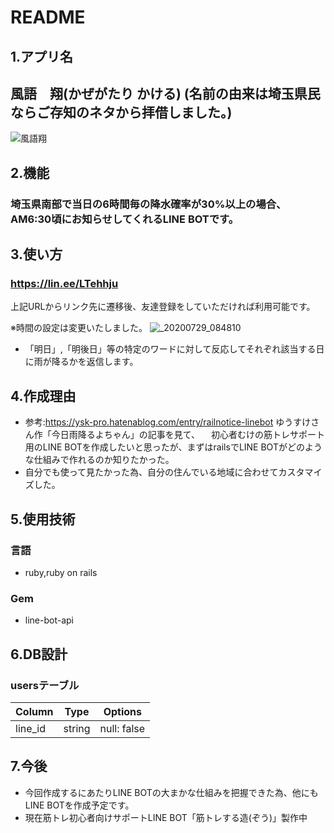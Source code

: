 # README

## 1.アプリ名
## 風語　翔(かぜがたり かける) (名前の由来は埼玉県民ならご存知のネタから拝借しました。)

![風語翔](https://user-images.githubusercontent.com/63190202/89417412-9e900d00-d769-11ea-8345-8327413db778.JPG)

## 2.機能
### 埼玉県南部で当日の6時間毎の降水確率が30%以上の場合、AM6:30頃にお知らせしてくれるLINE BOTです。

## 3.使い方
### https://lin.ee/LTehhju
 上記URLからリンク先に遷移後、友達登録をしていただければ利用可能です。

※時間の設定は変更いたしました。
![_20200729_084810](https://user-images.githubusercontent.com/63190202/89412086-6b498000-d761-11ea-9571-f3e07577b9cb.JPG)

- 「明日」,「明後日」等の特定のワードに対して反応してそれぞれ該当する日に雨が降るかを返信します。

## 4.作成理由
- 参考:https://ysk-pro.hatenablog.com/entry/railnotice-linebot ゆうすけさん作「今日雨降るよちゃん」の記事を見て、
　初心者むけの筋トレサポート用のLINE BOTを作成したいと思ったが、まずはrailsでLINE BOTがどのような仕組みで作れるのか知りたかった。
- 自分でも使って見たかった為、自分の住んでいる地域に合わせてカスタマイズした。

## 5.使用技術
### 言語
- ruby,ruby on rails
### Gem
- line-bot-api

## 6.DB設計
### usersテーブル
|Column|Type|Options|
|------|----|-------|
|line_id|string|null: false|

## 7.今後
- 今回作成するにあたりLINE BOTの大まかな仕組みを把握できた為、他にもLINE BOTを作成予定です。
- 現在筋トレ初心者向けサポートLINE BOT「筋トレする造(ぞう)」製作中


